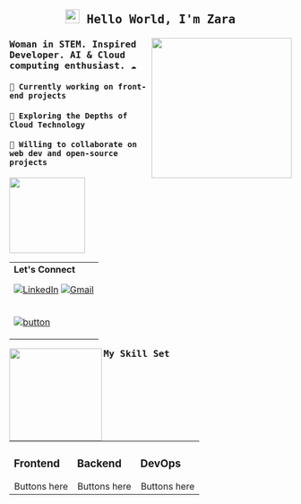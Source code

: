 
## <samp><p align="center"><img src="https://user-images.githubusercontent.com/42378118/110234147-e3259600-7f4e-11eb-95be-0c4047144dea.gif" width="25"/> Hello World, I'm Zara </p></samp>

<p align="right">
  <a target="_blank" href="https://github.com/user-attachments/assets/55707eaf-7ef6-4f01-b765-84efa02c54f3">
    <img align="right" src="https://github.com/user-attachments/assets/55707eaf-7ef6-4f01-b765-84efa02c54f3" width="250" />
  </a>
</p>

### <samp>Woman in STEM. Inspired Developer. AI & Cloud computing enthusiast. ☁️</p>

#### <samp>🎨 Currently working on front-end projects</samp>
#### <samp>🌱 Exploring the Depths of Cloud Technology</samp>
#### <samp>🔗 Willing to collaborate on web dev and open-source projects</samp>

<a href="https://github.com/anuraghazra/github-readme-stats">
  <img height=135 align="center" src="https://github-readme-stats.vercel.app/api?username=zarafarrukh&hide=prs,issues,stars&show_icons=true&theme=dracula" />
</a>
<table align="right">
<tbody>
  <tr>
  <td>
    <b>Let's Connect</b>
    
[![LinkedIn](https://img.shields.io/badge/linkedin-%230077B5.svg?style=for-the-badge&logo=linkedin&logoColor=white)](https://www.linkedin.com/in/zarafarrukh)
[![Gmail](https://img.shields.io/badge/Gmail-D14836?style=for-the-badge&logo=gmail&logoColor=white)](mailto:zfausksa@gmail.com)
</tr>
  </td>
<tr>
  <td>
    
[![button](https://readme-components.vercel.app/api?component=button&text=Website&fill=d47d9d&textfill=white&size=small)](https://zarafarrukh.github.io/)

  </td>
  
  </tr>
</tbody>
</table>

<a href="https://git.io/streak-stats">
  <img height=165 align="left" src="https://streak-stats.demolab.com/?user=DenverCoder1&theme=dracula"/>
</a>


### <samp>My Skill Set</samp>
<table>
  <tbody>
    <tr><td valign="top" width="33%"><div class="markdown-heading" dir="auto"><h3 tableindex="-1" class="heading-element" dir="auto">Frontend</h3></div>
    <div align="center" dir="auto">Buttons here </div></td>
    <td valign="top" width="33%"><div class="markdown-heading" dir="auto"><h3 tableindex="-1" class="heading-element" dir="auto">Backend</h3></div><div align="center" dir="auto">Buttons here </div></td>
      <td valign="top" width="33%"><div class="markdown-heading" dir="auto"><h3 tableindex="-1" class="heading-element" dir="auto">DevOps</h3></div>
    <div align="center" dir="auto">Buttons here </div></td>
    </tr>
  </tbody>
</table>


